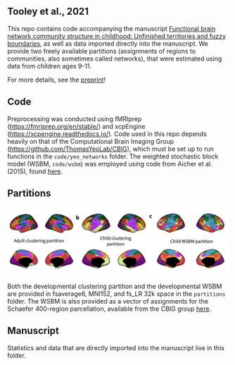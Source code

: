 
## Tooley et al., 2021

This repo contains code accompanying the manuscript [Functional brain network community structure in childhood: Unfinished territories and fuzzy boundaries](https://www.biorxiv.org/content/10.1101/2021.01.21.427677v1), as well as data imported directly into the manuscript. We provide two freely available partitions (assignments of regions to communities, also sometimes called networks), that were estimated using data from children ages 9-11.

For more details, see the [preprint](https://www.biorxiv.org/content/10.1101/2021.01.21.427677v1)!


## Code

Preprocessing was conducted using fMRIprep (https://fmriprep.org/en/stable/) and xcpEngine (https://xcpengine.readthedocs.io/). Code used in this repo depends heavily on that of the Computational Brain Imaging Group (https://github.com/ThomasYeoLab/CBIG), which must be set up to run functions in the `code/yeo_networks` folder. The weighted stochastic block model (WSBM, `code/wsbm`) was employed using code from Aicher et al. (2015), found [here](https://aaronclauset.github.io/wsbm/).

## Partitions

![image](cover_fig.png)

Both the developmental clustering partition and the developmental WSBM are provided in fsaverage6, MNI152, and fs_LR 32k space in the `partitions` folder. The WSBM is also provided as a vector of assignments for the Schaefer 400-region parcellation, available from the CBIG group [here](https://github.com/ThomasYeoLab/CBIG/tree/master/stable_projects/brain_parcellation/Schaefer2018_LocalGlobal).

## Manuscript

Statistics and data that are directly imported into the manuscript live in this folder.